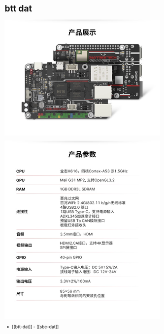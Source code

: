 

# btt dat 

![](59-10-16-18-07-2023.png)

![](08-11-16-18-07-2023.png)

- [[btt-dat]] - [[sbc-dat]]